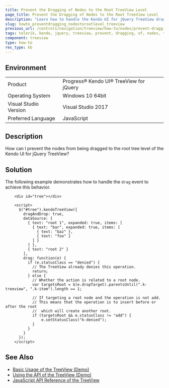```yaml
---
title: Prevent the Dragging of Nodes to the Root TreeView Level
page_title: Prevent the Dragging of Nodes to the Root TreeView Level
description: "Learn how to handle the Kendo UI for jQuery TreeView drag event to prevent nodes from being dragged to the root level of the tree."
slug: howto_preventdragging_nodestorootlevel_treeview
previous_url: /controls/navigation/treeview/how-to/nodes/prevent-dragging-to-root-level
tags: telerik, kendo, jquery, treeview, prevent, dragging, of, nodes, to, root, level
component: treeview
type: how-to
res_type: kb
---
```


## Environment

<table>
 <tr>
  <td>Product</td>
  <td>Progress® Kendo UI® TreeView for jQuery</td>
 </tr>
 <tr>
  <td>Operating System</td>
  <td>Windows 10 64bit</td>
 </tr>
 <tr>
  <td>Visual Studio Version</td>
  <td>Visual Studio 2017</td>
 </tr>
 <tr>
  <td>Preferred Language</td>
  <td>JavaScript</td>
 </tr>
</table>

## Description

How can I prevent the nodes from being dragged to the root tree level of the Kendo UI for jQuery TreeView?

## Solution

The following example demonstrates how to handle the `drag` event to achieve this behavior.

```dojo
    <div id="tree"></div>

    <script>
      $("#tree").kendoTreeView({
        dragAndDrop: true,
        dataSource: [
          { text: "root 1", expanded: true, items: [
            { text: "bar", expanded: true, items: [
              { text: "baz" },
              { text: "foo" }
            ] }
          ] },
          { text: "root 2" }
        ],
        drag: function(e) {
          if (e.statusClass == "denied") {
            // The TreeView already denies this operation.
            return;
          } else {
            // Whether the action is related to a root node.
            var targetsRoot = $(e.dropTarget).parentsUntil(".k-treeview", ".k-item").length == 1;

            // If targeting a root node and the operation is not add.
            // This means that the operation is to insert before or after the root
            //  which will create another root.
            if (targetsRoot && e.statusClass != "add") {
                e.setStatusClass("k-denied");
            }
          }
        }
      });
    </script>
```

## See Also

* [Basic Usage of the TreeView (Demo)](https://demos.telerik.com/kendo-ui/treeview/index)
* [Using the API of the TreeView (Demo)](https://demos.telerik.com/kendo-ui/treeview/api)
* [JavaScript API Reference of the TreeView](/api/javascript/ui/treeview)
